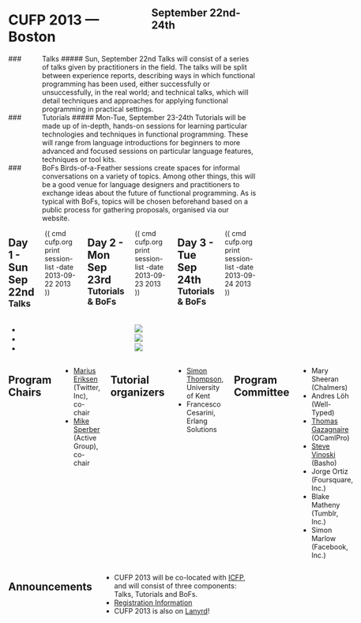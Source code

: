 <div style="background-image:url(img/4765830049_0144fe9880_b.jpg)">
<div class="row">
<div class="small-12 columns">
<h1>CUFP 2013 — Boston</h1>
<h2>September 22nd-24th</h2>
</div>
</div>
</div>

<div class="row" media:type="text/omd">

<div class="medium-4 columns talk" media:type="text/omd">
### <i class="fi-microphone"></i> Talks
##### Sun, September 22nd
Talks will consist of a series of talks given by practitioners in the
field. The talks will be split between experience reports, describing
ways in which functional programming has been used, either
successfully or unsuccessfully, in the real world; and technical
talks, which will detail techniques and approaches for applying
functional programming in practical settings.
</div>

<div class="medium-4 columns tutorial" media:type="text/omd">
### <i class="fi-laptop"></i> Tutorials
##### Mon-Tue, September 23-24th
Tutorials will be made up of in-depth, hands-on sessions for learning
particular technologies and techniques in functional
programming. These will range from language introductions for
beginners to more advanced and focused sessions on particular language
features, techniques or tool kits.
</div>

<div class="medium-4 columns bof" media:type="text/omd">
### <i class="flaticon-pen43"></i> BoFs
Birds-of-a-Feather sessions create spaces for informal conversations
on a variety of topics. Among other things, this will be a good venue
for language designers and practitioners to exchange ideas about the
future of functional programming. As is typical with BoFs, topics will
be chosen beforehand based on a public process for gathering
proposals, organised via our website.
</div>

</div>

<div class="row" media:type="text/omd">
<div class="small-12 columns" media:type="text/omd">

## Day 1 - Sun Sep 22nd  <small>Talks</small>
(( cmd cufp.org print session-list -date 2013-09-22 2013 ))

## Day 2 - Mon Sep 23rd <small>Tutorials & BoFs</small>
(( cmd cufp.org print session-list -date 2013-09-23 2013 ))

## Day 3 - Tue Sep 24th <small>Tutorials & BoFs</small>
(( cmd cufp.org print session-list -date 2013-09-24 2013 ))

</div>
</div>

<div class="pane-dark">
<center>
<ul data-orbit
    data-options="animation:fade;
                  timer_speed:6000;
                  animation_speed:1500;
                  slide_number:false;
                  bullets:false;
                  variable_height:true;">
<li>
<img src="/2013/img/1024x226_2858911198_ac7d3cd3d6_b.jpg" />
</li>
<li>
<img src="/2013/img/8223822675_b7265c3fe5_b.jpg" />
</li>
<li>
<img src="/2013/img/982x226_3296056687_ddd7b2a188_b.jpg" />
</li>
</ul>
</center>
</div>

<div class="pane-bright" media:type="text/omd">
<div class="row" media:type="text/omd">
<div class="small-12 columns" media:type="text/omd">

## Program Chairs
- [Marius Eriksen](http://monkey.org/~marius) (Twitter, Inc), co-chair
- [Mike Sperber](http://www.deinprogramm.de/sperber/) (Active Group),
  co-chair

## Tutorial organizers
- [Simon Thompson](http://www.cs.kent.ac.uk/people/staff/sjt/),
  University of Kent
- Francesco Cesarini, Erlang Solutions

## Program Committee
- Mary Sheeran (Chalmers)
- Andres Löh (Well-Typed)
- [Thomas Gazagnaire](http://gazagnaire.org) (OCamlPro)
- [Steve Vinoski](http://steve.vinoski.net) (Basho)
- Jorge Ortiz (Foursquare, Inc.)
- Blake Matheny (Tumblr, Inc.)
- Simon Marlow (Facebook, Inc.)

</div>
</div>
</div>

<div class="row" media:type="text/omd">
<div class="small-12 columns" media:type="text/omd">

## Announcements
* CUFP 2013 will be co-located with
  [ICFP](http://icfpconference.org/icfp2013/), and will consist of
  three components: Talks, Tutorials and BoFs.
* [Registration Information](/2013/registration.html)
* CUFP 2013 is also on [Lanyrd](http://lanyrd.com/2013/cufp2013/)!

</div>
</div>
